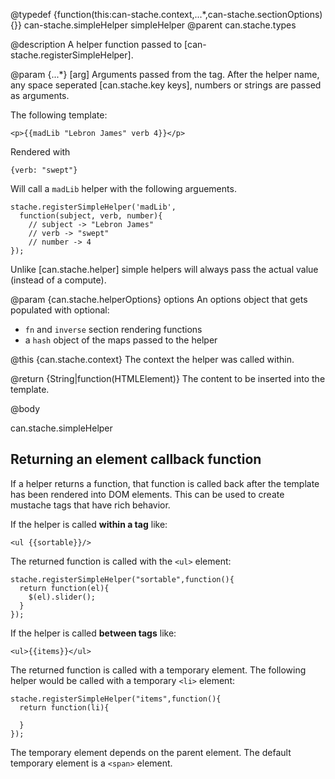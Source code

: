 @typedef {function(this:can-stache.context,...*,can-stache.sectionOptions){}} can-stache.simpleHelper simpleHelper
@parent can.stache.types

@description A helper function passed to [can-stache.registerSimpleHelper].

@param {...*} [arg] Arguments passed from the tag. After the helper
name, any space seperated [can.stache.key keys], numbers or
strings are passed as arguments.

The following template:

    <p>{{madLib "Lebron James" verb 4}}</p>

Rendered with

    {verb: "swept"}

Will call a `madLib` helper with the following arguements.

    stache.registerSimpleHelper('madLib',
      function(subject, verb, number){
        // subject -> "Lebron James"
        // verb -> "swept"
        // number -> 4
    });

Unlike [can.stache.helper] simple helpers will always pass the actual
value (instead of a compute).

@param {can.stache.helperOptions} options An options object
that gets populated with optional:

- `fn` and `inverse` section rendering functions
- a `hash` object of the maps passed to the helper

@this {can.stache.context} The context the helper was
called within.

@return {String|function(HTMLElement)} The content to be inserted into
the template.

@body

can.stache.simpleHelper

## Returning an element callback function

If a helper returns a function, that function is called back after
the template has been rendered into DOM elements. This can
be used to create mustache tags that have rich behavior.

If the helper is called __within a tag__ like:

    <ul {{sortable}}/>

The returned function is called with the `<ul>` element:

    stache.registerSimpleHelper("sortable",function(){
      return function(el){
        $(el).slider();
      }
    });

If the helper is called __between tags__ like:

    <ul>{{items}}</ul>

The returned function is called with a temporary element. The
following helper would be called with a temporary `<li>` element:

    stache.registerSimpleHelper("items",function(){
      return function(li){

      }
    });

The temporary element depends on the parent element. The default temporary element
is a `<span>` element.



